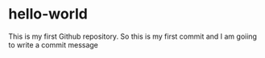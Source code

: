 # hello-world
This is my first Github repository.
So this is my first commit and I am goiing to write a commit message
